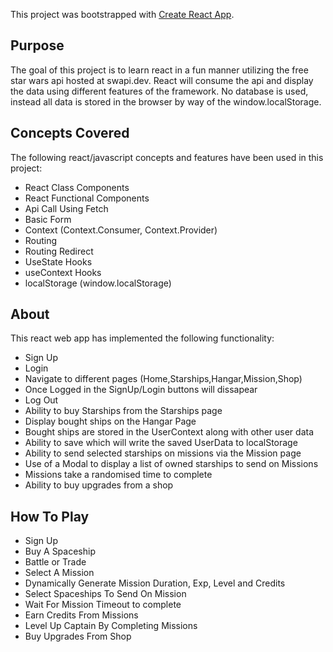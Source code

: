 This project was bootstrapped with [Create React App](https://github.com/facebook/create-react-app).

## Purpose

The goal of this project is to learn react in a fun manner utilizing the free star wars api hosted at swapi.dev. React will consume the api and display the data using different features of the framework. No database is used, instead all data is stored in the browser by way of the window.localStorage.

## Concepts Covered
The following react/javascript concepts and features have been used in this project:
* React Class Components
* React Functional Components
* Api Call Using Fetch
* Basic Form
* Context (Context.Consumer, Context.Provider)
* Routing
* Routing Redirect
* UseState Hooks
* useContext Hooks
* localStorage (window.localStorage)

## About
This react web app has implemented the following functionality:
* Sign Up 
* Login
* Navigate to different pages (Home,Starships,Hangar,Mission,Shop)
* Once Logged in the SignUp/Login buttons will dissapear
* Log Out
* Ability to buy Starships from the Starships page
* Display bought ships on the Hangar Page
* Bought ships are stored in the UserContext along with other user data
* Ability to save which will write the saved UserData to localStorage
* Ability to send selected starships on missions via the Mission page
* Use of a Modal to display a list of owned starships to send on Missions
* Missions take a randomised time to complete
* Ability to buy upgrades from a shop

## How To Play
* Sign Up
* Buy A Spaceship
* Battle or Trade 
* Select A Mission
* Dynamically Generate Mission Duration, Exp, Level and Credits
* Select Spaceships To Send On Mission
* Wait For Mission Timeout to complete
* Earn Credits From Missions 
* Level Up Captain By Completing Missions
* Buy Upgrades From Shop
